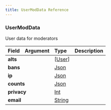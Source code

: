 ```yaml
---
title: UserModData Reference
---
```


### UserModData
User data for moderators
<table>
<thead>
<tr>
<th align="left">Field</th>
<th align="right">Argument</th>
<th align="left">Type</th>
<th align="left">Description</th>
</tr>
</thead>
<tbody>
<tr>
<td colspan="2" valign="top"><strong>alts</strong></td>
<td valign="top">[<a href="/reference/object/user">User</a>]</td>
<td></td>
</tr>
<tr>
<td colspan="2" valign="top"><strong>bans</strong></td>
<td valign="top"><a href="/reference/scalar/json">Json</a></td>
<td></td>
</tr>
<tr>
<td colspan="2" valign="top"><strong>ip</strong></td>
<td valign="top"><a href="/reference/scalar/json">Json</a></td>
<td></td>
</tr>
<tr>
<td colspan="2" valign="top"><strong>counts</strong></td>
<td valign="top"><a href="/reference/scalar/json">Json</a></td>
<td></td>
</tr>
<tr>
<td colspan="2" valign="top"><strong>privacy</strong></td>
<td valign="top"><a href="/reference/scalar/int">Int</a></td>
<td></td>
</tr>
<tr>
<td colspan="2" valign="top"><strong>email</strong></td>
<td valign="top"><a href="/reference/scalar/string">String</a></td>
<td></td>
</tr>
</tbody>
</table>